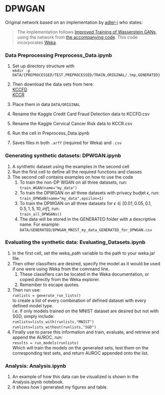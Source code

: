 # DPWGAN
Original network based on an implementation by [adler-j](https://github.com/adler-j/minimal_wgan) who states:<br>
> The implementation follows [Improved Training of Wasserstein GANs](https://arxiv.org/abs/1704.00028), using the network from [the accompanying code](https://github.com/igul222/improved_wgan_training).
This code incorporates [Weka](https://www.cs.waikato.ac.nz/ml/weka/).

### Data Preprocessing Preprocess_Data.ipynb
1. Set up directory structure with<br>
`mkdir -p DATA/{PREPROCESSED/TEST,PREPROCESSED/TRAIN,ORIGINAL/.tmp,GENERATED}`

1. Then download the data sets from here:<br>
[KCCFD](https://www.kaggle.com/mlg-ulb/creditcardfraud#creditcard.csv)<br>
[KCCR](https://www.kaggle.com/loveall/cervical-cancer-risk-classification)
1. Place them in data `DATA/ORIGINAL`
1. Rename the Kaggle Credit Card Fraud Detection data to KCCFD.csv
1. Rename the Kaggle Cervical Cancer Risk data to KCCR.csv
1. Run the cell in Preprocess_Data.ipynb
  1. Saves files in both `.arff` (required for Weka) and `.csv`

### Generating synthetic datasets: DPWGAN.ipynb
1. A synthetic dataset using the examples in the second cell
1. Run the first cell to define all the required functions and classes
1. The second cell contains examples on how to use the code
    1. To train the non-DP WGAN on all three datasets, run:<br>
    `train_WGAN(name="my_data")`<br>
    1. To train the DPWGAN on all three datasets with privacy budjet ϵ, run:<br>
    `train_DPWGAN(name="my_data",epsilon=1)`<br>
    1. To train the DPWGAN on all three datasets for $ϵ ∈ [0.01, 0.05, 0.1, 0.5, 1, 5, 10, inf]$, run:<br>
    `train_all_DPWGANs()`<br>
    1. The data will be stored in the GENERATED folder with a descriptive name. For example:<br>
    `DATA/GENERATED/DPWGAN_MNIST_my_data_GENERATED_for_DPWGAN.csv`


### Evaluating the synthetic data: Evaluating_Datasets.ipynb

1. In the first cell, set the weka_path variable to the path to your weka.jar file.
1. Then other classifiers are desired, specify the model as it would be used if one were using Weka from the command line.
    1. These classifiers can be located in the Weka documentation, or copied directly from the Weka explorer.
    1. Remember to escape quotes.
1. Then run use:<br>
`runlists = generate_run_lists()`<br>
to create a list of every combination of defined dataset with every defined model type.<br>
I.e. if only models trained on the MNIST dataset are desired but not with SGD, simply include:<br>
`runlists=lists_with(runlists,"MNIST")`<br>
`runlists=lists_without(runlists,"SGD")`
1. Finally use to parse this information and train, evaluate, and retrieve and append the AUROC, run:<br>
`results = run_models(runlists)`<br>
Which will train the models on the generated sets, test them on the corresponding test sets, and return AUROC appended onto the list.

### Analysis: Analysis.ipynb
1. An example of how this data can be visualized is shown in the Analysis.ipynb notebook.
1. It shows how I generated my figures and table.
